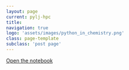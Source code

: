 ```yaml
---
layout: page
current: pylj-hpc
title: 
navigation: true
logo: 'assets/images/python_in_chemistry.png'
class: page-template
subclass: 'post page'
---
```


[Open the notebook](http://35.230.133.1/notebook/notebooks/HPC/ideal_gas_law.ipynb)
